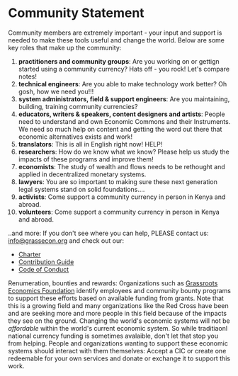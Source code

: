 # Community Statement

Community members are extremely important - your input and support is needed to make these tools useful and change the world.
Below are some key roles that make up the community:

1. **practitioners and community groups**: Are you working on or gettign started using a community currency? Hats off - you rock! Let's compare notes! 
1. **technical engineers**: Are you able to make technology work better? Oh gosh, how we need you!!!
1. **system administrators, field & support engineers**: Are you maintaining, building, training community currencies? 
1. **educators, writers & speakers, content designers and artists**: People need to understand and own Economic Commons and their Instruments. We need so much help on content and getting the word out there that economic alternatives exists and work!
1. **translators**: This is all in English right now! HELP!
1. **researchers**: How do we know what we know? Please help us study the impacts of these programs and improve them!
1. **economists**: The study of wealth and flows needs to be rethought and applied in decentralized monetary systems.
1. **lawyers**: You are so important to making sure these next generation legal systems stand on solid foundations....
1. **activists**: Come support a community currency in person in Kenya and abroad.
1. **volunteers**: Come support a community currency in person in Kenya and abroad.

..and more: If you don't see where you can help, PLEASE contact us: info@grassecon.org and check out our:

* [Charter](/community/charter/)
* [Contribution Guide](/community/contrib/)
* [Code of Conduct](/community/conduct/)

Renumeration, bounties and rewards: Organizations such as [Grassroots Economics Foundation](https://grassecon.org) identify employees and community bounty programs to support these efforts based on available funding from grants. Note that this is a growing field and many organizations like the Red Cross have been and are seeking more and more people in this field because of the impacts they see on the ground. Changing the world's economic systems will not be *affordable* within the world's current economic system. So while traditiaonl national currency funding is sometimes avalaible, don't let that stop you from helping. People and organizations wanting to support these economic systems should interact with them themselves: Accept a CIC or create one redeemable for your own services and donate or exchange it to support this work.

